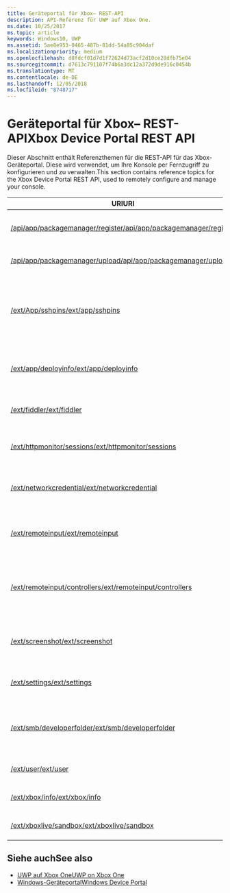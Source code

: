 ```yaml
---
title: Geräteportal für Xbox– REST-API
description: API-Referenz für UWP auf Xbox One.
ms.date: 10/25/2017
ms.topic: article
keywords: Windows10, UWP
ms.assetid: 5ae8e953-0465-487b-81dd-54a85c904daf
ms.localizationpriority: medium
ms.openlocfilehash: d8fdcf01d7d1f72624d73acf2d10ce28dfb75e04
ms.sourcegitcommit: d7613c791107f74b6a3dc12a372d9de916c0454b
ms.translationtype: MT
ms.contentlocale: de-DE
ms.lasthandoff: 12/05/2018
ms.locfileid: "8748717"
---
```

# <a name="xbox-device-portal-rest-api"></a><span data-ttu-id="8b73d-104">Geräteportal für Xbox– REST-API</span><span class="sxs-lookup"><span data-stu-id="8b73d-104">Xbox Device Portal REST API</span></span>

<span data-ttu-id="8b73d-105">Dieser Abschnitt enthält Referenzthemen für die REST-API für das Xbox-Geräteportal. Diese wird verwendet, um Ihre Konsole per Fernzugriff zu konfigurieren und zu verwalten.</span><span class="sxs-lookup"><span data-stu-id="8b73d-105">This section contains reference topics for the Xbox Device Portal REST API, used to remotely configure and manage your console.</span></span>

| <span data-ttu-id="8b73d-106">URI</span><span class="sxs-lookup"><span data-stu-id="8b73d-106">URI</span></span>        | <span data-ttu-id="8b73d-107">Beschreibung</span><span class="sxs-lookup"><span data-stu-id="8b73d-107">Description</span></span> |
|------------|-------------|
|[<span data-ttu-id="8b73d-108">/api/app/packagemanager/register</span><span class="sxs-lookup"><span data-stu-id="8b73d-108">/api/app/packagemanager/register</span></span>](wdp-loose-folder-register-api.md)| <span data-ttu-id="8b73d-109">Registriert eine App, die in einem losen Ordner enthalten ist.</span><span class="sxs-lookup"><span data-stu-id="8b73d-109">Registers an app that is contained in a loose folder.</span></span> |
|[<span data-ttu-id="8b73d-110">/api/app/packagemanager/upload</span><span class="sxs-lookup"><span data-stu-id="8b73d-110">/api/app/packagemanager/upload</span></span>](wdp-folder-upload.md)| <span data-ttu-id="8b73d-111">Lädt einen ganzen Ordner zur Konsole hoch.</span><span class="sxs-lookup"><span data-stu-id="8b73d-111">Uploads an entire folder to the console.</span></span> |
|[<span data-ttu-id="8b73d-112">/ext/App/sshpins</span><span class="sxs-lookup"><span data-stu-id="8b73d-112">/ext/app/sshpins</span></span>](uwp-sshpins-api.md)| <span data-ttu-id="8b73d-113">Löschen Sie alle vertrauenswürdigen SSH-PINs per Fernzugriff.</span><span class="sxs-lookup"><span data-stu-id="8b73d-113">Clear all trusted SSH pins remotely.</span></span> <span data-ttu-id="8b73d-114">Dies erfordert die erneute PIN-Kopplung für die UWP-Entwicklung in Visual Studio.</span><span class="sxs-lookup"><span data-stu-id="8b73d-114">Will require doing pin pairing again for Visual Studio UWP development.</span></span> |
|[<span data-ttu-id="8b73d-115">/ext/app/deployinfo</span><span class="sxs-lookup"><span data-stu-id="8b73d-115">/ext/app/deployinfo</span></span>](uwp-deployinfo-api.md)| <span data-ttu-id="8b73d-116">Fordert Bereitstellungsinformationen für ein oder mehrere installierte Pakete an.</span><span class="sxs-lookup"><span data-stu-id="8b73d-116">Requests deployment information for one or more installed packages.</span></span> |
|[<span data-ttu-id="8b73d-117">/ext/fiddler</span><span class="sxs-lookup"><span data-stu-id="8b73d-117">/ext/fiddler</span></span>](wdp-fiddler-api.md)| <span data-ttu-id="8b73d-118">Zum Aktivieren und Deaktivieren der Fiddler-Netzwerkablaufverfolgung</span><span class="sxs-lookup"><span data-stu-id="8b73d-118">Enable and disable Fiddler network tracing.</span></span> |
|[<span data-ttu-id="8b73d-119">/ext/httpmonitor/sessions</span><span class="sxs-lookup"><span data-stu-id="8b73d-119">/ext/httpmonitor/sessions</span></span>](wdp-httpMonitor-api.md)| <span data-ttu-id="8b73d-120">Abrufen des HTTP-Datenverkehrs aus der fokussierten App auf der Xbox</span><span class="sxs-lookup"><span data-stu-id="8b73d-120">Get HTTP traffic from the focused app on Xbox.</span></span> |
|[<span data-ttu-id="8b73d-121">/ext/networkcredential</span><span class="sxs-lookup"><span data-stu-id="8b73d-121">/ext/networkcredential</span></span>](uwp-networkcredentials-api.md)| <span data-ttu-id="8b73d-122">Hinzufügen, Entfernen oder Aktualisieren der Netzwerkanmeldeinformationen</span><span class="sxs-lookup"><span data-stu-id="8b73d-122">Add, remove, or update network credentials.</span></span> |
|[<span data-ttu-id="8b73d-123">/ext/remoteinput</span><span class="sxs-lookup"><span data-stu-id="8b73d-123">/ext/remoteinput</span></span>](uwp-remoteinput-api.md)| <span data-ttu-id="8b73d-124">Senden von Tastatur-, Maus- oder Controllereingaben auf einer Xbox per Fernzugriff</span><span class="sxs-lookup"><span data-stu-id="8b73d-124">Send keyboard, mouse, or controller input remotely to an Xbox.</span></span> |
|[<span data-ttu-id="8b73d-125">/ext/remoteinput/controllers</span><span class="sxs-lookup"><span data-stu-id="8b73d-125">/ext/remoteinput/controllers</span></span>](uwp-remoteinput-controllers-api.md)| <span data-ttu-id="8b73d-126">Abrufen der Anzahl der angeschlossenen physischen Controller oder Deaktivieren aller physischen Controller</span><span class="sxs-lookup"><span data-stu-id="8b73d-126">Get the number of attached physical controllers or turn off all physical controllers.</span></span> |
|[<span data-ttu-id="8b73d-127">/ext/screenshot</span><span class="sxs-lookup"><span data-stu-id="8b73d-127">/ext/screenshot</span></span>](wdp-media-capture-api.md)| <span data-ttu-id="8b73d-128">Erfasst eine PNG-Darstellung des Bildschirms, der zurzeit auf der Konsole angezeigt wird.</span><span class="sxs-lookup"><span data-stu-id="8b73d-128">Captures a PNG representation of the screen currently displayed on the console.</span></span> |
|[<span data-ttu-id="8b73d-129">/ext/settings</span><span class="sxs-lookup"><span data-stu-id="8b73d-129">/ext/settings</span></span>](wdp-xboxsettings-api.md)| <span data-ttu-id="8b73d-130">Greift auf Xbox One-Entwicklereinstellungen zu.</span><span class="sxs-lookup"><span data-stu-id="8b73d-130">Accesses Xbox One developer settings.</span></span> |
|[<span data-ttu-id="8b73d-131">/ext/smb/developerfolder</span><span class="sxs-lookup"><span data-stu-id="8b73d-131">/ext/smb/developerfolder</span></span>](wdp-smb-api.md)| <span data-ttu-id="8b73d-132">Greift über den Datei-Explorer auf Ihrem Entwicklungscomputer auf den Entwicklerordner auf Ihrer Konsole zu.</span><span class="sxs-lookup"><span data-stu-id="8b73d-132">Accesses the developer folder on your console through File Explorer on your development PC.</span></span> |
|[<span data-ttu-id="8b73d-133">/ext/user</span><span class="sxs-lookup"><span data-stu-id="8b73d-133">/ext/user</span></span>](wdp-user-management.md)| <span data-ttu-id="8b73d-134">Verwaltet Benutzer auf der Xbox One Konsole.</span><span class="sxs-lookup"><span data-stu-id="8b73d-134">Manages users on the Xbox One console.</span></span> |
|[<span data-ttu-id="8b73d-135">/ext/xbox/info</span><span class="sxs-lookup"><span data-stu-id="8b73d-135">/ext/xbox/info</span></span>](wdp-xboxinfo-api.md)| <span data-ttu-id="8b73d-136">Bietet Informationen zum Xbox One-Gerät</span><span class="sxs-lookup"><span data-stu-id="8b73d-136">Gives information about the Xbox One device.</span></span> |
|[<span data-ttu-id="8b73d-137">/ext/xboxlive/sandbox</span><span class="sxs-lookup"><span data-stu-id="8b73d-137">/ext/xboxlive/sandbox</span></span>](wdp-sandbox-api.md)| <span data-ttu-id="8b73d-138">Verwaltet Ihren Xbox Live-Sandkasten.</span><span class="sxs-lookup"><span data-stu-id="8b73d-138">Manages your Xbox Live sandbox.</span></span> |

## <a name="see-also"></a><span data-ttu-id="8b73d-139">Siehe auch</span><span class="sxs-lookup"><span data-stu-id="8b73d-139">See also</span></span>

- [<span data-ttu-id="8b73d-140">UWP auf Xbox One</span><span class="sxs-lookup"><span data-stu-id="8b73d-140">UWP on Xbox One</span></span>](index.md)
- [<span data-ttu-id="8b73d-141">Windows-Geräteportal</span><span class="sxs-lookup"><span data-stu-id="8b73d-141">Windows Device Portal</span></span>](../debug-test-perf/device-portal.md)
